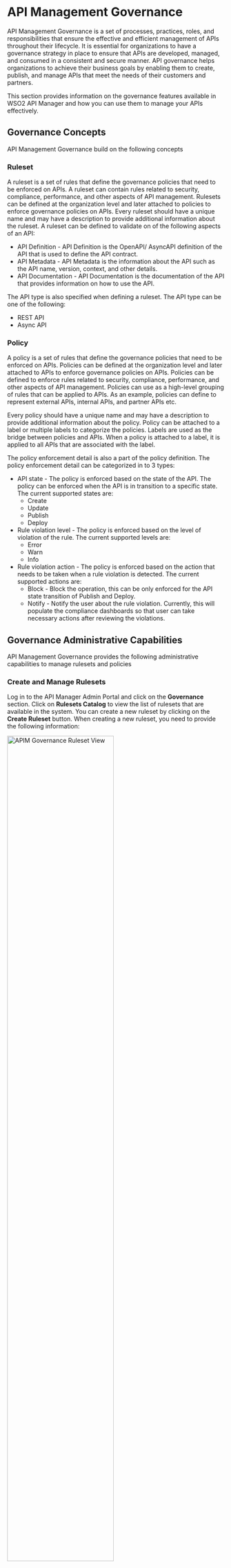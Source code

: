 # API Management Governance

API Management Governance is a set of processes, practices, roles, and responsibilities that ensure the effective and efficient management of APIs throughout their lifecycle. It is essential for organizations to have a governance strategy in place to ensure that APIs are developed, managed, and consumed in a consistent and secure manner. API governance helps organizations to achieve their business goals by enabling them to create, publish, and manage APIs that meet the needs of their customers and partners.

This section provides information on the governance features available in WSO2 API Manager and how you can use them to manage your APIs effectively.

Governance Concepts
--------------------

API Management Governance build on the following concepts

### Ruleset
A ruleset is a set of rules that define the governance policies that need to be enforced on APIs. A ruleset can contain rules related to security, compliance, performance, and other aspects of API management. Rulesets can be defined at the organization level and later attached to policies to enforce governance policies on APIs.
Every ruleset should have a unique name and may have a description to provide additional information about the ruleset. A ruleset can be defined to validate on of the following aspects of an API:

- API Definition - API Definition is the OpenAPI/ AsyncAPI definition of the API that is used to define the API contract.
- API Metadata - API Metadata is the information about the API such as the API name, version, context, and other details.
- API Documentation - API Documentation is the documentation of the API that provides information on how to use the API.

The API type is also specified when defining a ruleset. The API type can be one of the following:
- REST API
- Async API

### Policy
A policy is a set of rules that define the governance policies that need to be enforced on APIs. Policies can be defined at the organization level and later attached to APIs to enforce governance policies on APIs. Policies can be defined to enforce rules related to security, compliance, performance, and other aspects of API management. Policies can use as a high-level grouping of rules that can be applied to APIs. As an example, policies can define to represent external APIs, internal APIs, and partner APIs etc.

Every policy should have a unique name and may have a description to provide additional information about the policy. Policy can be attached to a label or multiple labels to categorize the policies. Labels are used as the bridge between policies and APIs. When a policy is attached to a label, it is applied to all APIs that are associated with the label. 

The policy enforcement detail is also a part of the policy definition. The policy enforcement detail can be categorized in to 3 types:
- API state - The policy is enforced based on the state of the API. The policy can be enforced when the API is in transition to a specific state. The current supported states are:
  - Create
  - Update
  - Publish
  - Deploy
- Rule violation level - The policy is enforced based on the level of violation of the rule. The current supported levels are:
  - Error
  - Warn
  - Info
- Rule violation action - The policy is enforced based on the action that needs to be taken when a rule violation is detected. The current supported actions are:
  - Block - Block the operation, this can be only enforced for the API state transition of Publish and Deploy.
  - Notify - Notify the user about the rule violation. Currently, this will populate the compliance dashboards so that user can take necessary actions after reviewing the violations.


Governance Administrative Capabilities
--------------------------------------

API Management Governance provides the following administrative capabilities to manage rulesets and policies

### Create and Manage Rulesets
Log in to the API Manager Admin Portal and click on the **Governance** section. Click on **Rulesets Catalog** to view the list of rulesets that are available in the system. You can create a new ruleset by clicking on the **Create Ruleset** button. When creating a new ruleset, you need to provide the following information:

<a href="{{base_path}}/assets/img/governance/rule_view.png"><img src="{{base_path}}/assets/img/governance/rule_view.png" width="70%" alt="APIM Governance Ruleset View"></a>


| Field Name | Description                                                                                                                                                                                              | Mandatory | Options/Values |
|------------|----------------------------------------------------------------------------------------------------------------------------------------------------------------------------------------------------------|-----------|----------------|
| Name | The name of the ruleset.                                                                                                                                                                                 | Yes | - |
| Description | A brief description of the ruleset.                                                                                                                                                                      | No | - |
| Documentation Link | A link to the documentation of the ruleset.                                                                                                                                                              | No | - |
| Ruleset Type | The type of the ruleset.                                                                                                                                                                                 | Yes | API Definition, API Metadata, Documentation |
| Artifact Type | The type of the API.                                                                                                                                                                                     | Yes | REST API, Async API |
| Ruleset Content | The content of the ruleset. The rule has to written in a spectral like format. Furthermore, a pre written ruleset can be uploaded. [WSO2 rule validator documentation](rule-validator/rule-validator.md) | Yes | - |

After providing the required information, click on the **Create** button to create the ruleset.


### Create and Manage Policies
On the **Governance** section, click on **Policies** to view the list of policies that are available in the system. You can create a new policy by clicking on the **Create Policy** button. When creating a new policy, you need to provide the following information:

| Field Name | Description                                  | Mandatory | Options/Values                                                                                                                                           |
|------------|----------------------------------------------|-----------|----------------------------------------------------------------------------------------------------------------------------------------------------------|
| Name | The name of the policy.                      | Yes | -                                                                                                                                                        |
| Description | A brief description of the policy.           | No | -                                                                                                                                                        |
| Attachment | The way the policy is attached to the APIs.  | Yes | All APIs, APIs with specific labels, None                                                                                                                |
| Enforcement Detail | The detail of the policy enforcement.        | Yes | **Governed State** <br/> API Create, API Update, API Deploy, API Publish <br/> **Severity Levels** <br/> Error, Warn, Info <br/> **Actions** <br/> Notify, Block |
| Ruleset | The rulesets that is attached to the policy. | Yes | -                                                                                                                                                        |

After providing the required information, click on the **Create** button to create the policy.


